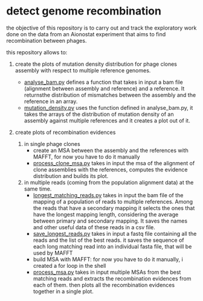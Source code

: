 # detect genome recombination

the objective of this repository is to carry out and track the exploratory work done on the data from an Aionostat experiment that aims to find recombination between phages.

this repository allows to:

1. create the plots of mutation density distribution for phage clones assembly with respect to multiple reference genomes.
    - [analyse_bam.py](scripts/analyse_bam.py) defines a function that takes in input a bam file (alignment between assembly and reference) and a reference. It returnsthe distribution of mismatches between the assembly and the reference in an array.
    - [mutation_density.py](scripts/mutation_densisty.py) uses the function defined in analyse_bam.py, it takes the arrays of the distribution of mutation density of an assembly against multiple references and it creates a plot out of it.

2. create plots of recombination evidences
    1. in single phage clones
        - create an MSA between the assembly and the references with MAFFT, for now you have to do it manually
        - [process_clone_msa.py](scripts/process_clone_msa.py) takes in input the msa of the alignment of clone assemblies with the references, computes the evidence distribution and builds its plot.
    2. in multiple reads (coming from the population alignment data) at the same time.
        - [longest_matching_reads.py](scripts/longest_matching_reads.py) takes in input the bam file of the mapping of a population of reads to multiple references. Among the reads that have a secondary mapping it selects the ones that have the longest mapping length, considering the average between primary and secondary mapping. It saves the names and other useful data of these reads in a csv file.
        - [save_longest_reads.py](scripts/save_longest_reads.py) takes in input a fastq file containing all the reads and the list of the best reads.
        it saves the sequence of each long matching read into an individual fasta file, that will be used by MAFFT
        - build MSA with MAFFT: for now you have to do it manually, i created a for loop in the shell
        - [process_msa.py](scripts/process_msa.py) takes in input multiple MSAs from the best matching reads and extracts the recombination evidences from each of them. then plots all the recombination evidences together in a single plot.